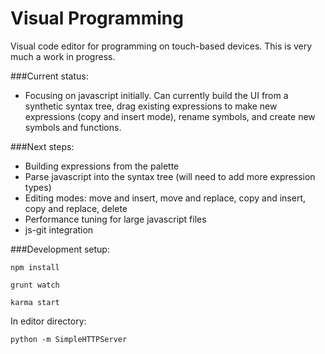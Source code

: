 Visual Programming
==================

Visual code editor for programming on touch-based devices. This is very much a work in progress.

###Current status:
* Focusing on javascript initially. Can currently build the UI from a synthetic syntax tree, drag existing expressions to make new expressions (copy and insert mode), rename symbols, and create new symbols and functions. 

###Next steps:
* Building expressions from the palette
* Parse javascript into the syntax tree (will need to add more expression types)
* Editing modes: move and insert, move and replace, copy and insert, copy and replace, delete
* Performance tuning for large javascript files
* js-git integration

###Development setup:

```npm install```

```grunt watch```

```karma start```

In editor directory:

```python -m SimpleHTTPServer```
